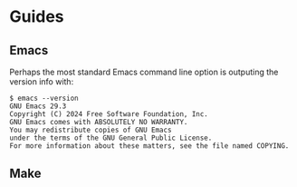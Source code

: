 # Guides

## Emacs

Perhaps the most standard Emacs command line option is outputing the version info with:

```
$ emacs --version
GNU Emacs 29.3
Copyright (C) 2024 Free Software Foundation, Inc.
GNU Emacs comes with ABSOLUTELY NO WARRANTY.
You may redistribute copies of GNU Emacs
under the terms of the GNU General Public License.
For more information about these matters, see the file named COPYING.
```

## Make


